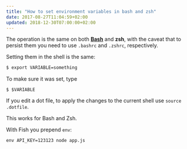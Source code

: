 ```yaml
---
title: "How to set environment variables in bash and zsh"
date: 2017-08-27T11:04:59+02:00
updated: 2018-12-30T07:00:00+02:00
---
```


The operation is the same on both [**Bash**](/bash/) and **zsh**, with the caveat that to persist them you need to use `.bashrc` and `.zshrc`, respectively.

Setting them in the shell is the same:

```bash
$ export VARIABLE=something
```

To make sure it was set, type

```
$ $VARIABLE
```

If you edit a dot file, to apply the changes to the current shell use `source .dotfile`.

This works for Bash and Zsh.

With Fish you prepend `env`:

```fish
env API_KEY=123123 node app.js
```